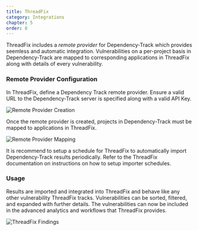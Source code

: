 ```yaml
---
title: ThreadFix
category: Integrations
chapter: 5
order: 8
---
```


ThreadFix includes a *remote provider* for Dependency-Track which provides seemless and automatic integration.
Vulnerabilities on a per-project basis in Dependency-Track are mapped to corresponding applications in ThreadFix
along with details of every vulnerability.

### Remote Provider Configuration
In ThreadFix, define a Dependency Track remote provider. Ensure a valid URL to the Dependency-Track server is 
specified along with a valid API Key.

![Remote Provider Creation](/images/screenshots/threadfix-remoteprovider-create.png)

Once the remote provider is created, projects in Dependency-Track must be mapped to applications in ThreadFix.

![Remote Provider Mapping](/images/screenshots/threadfix-remoteprovider-mappings.png)

It is recommend to setup a schedule for ThreadFix to automatically import Dependency-Track results periodically.
Refer to the ThreadFix documentation on instructions on how to setup importer schedules.

### Usage
Results are imported and integrated into ThreadFix and behave like any other vulnerability ThreadFix tracks.
Vulnerabilities can be sorted, filtered, and expanded with further details. The vulnerabilities can now be 
included in the advanced analytics and workflows that ThreadFix provides.

![ThreadFix Findings](/images/screenshots/threadfix-results.png)
